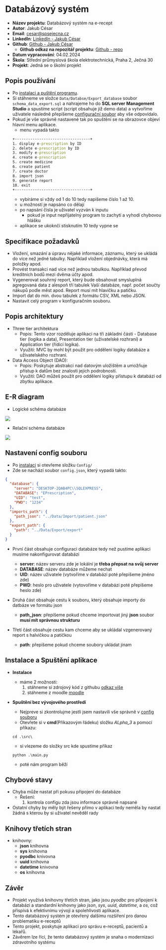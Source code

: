 # Databázový systém
- **Název projektu**: Databázový systém na e-recept
- **Autor**: Jakub César
- **Email**: cesar@spsejecna.cz
- **LinkedIn**: [LinkedIn - Jakub César](https://tr.linkedin.com/in/jakub-c%C3%A9sar-714584243)
- **Github**: [Github - Jakub César](https://github.com/cesarjakub)
    - **Github odkaz na repozitář projektu**: [Github - repo](https://github.com/cesarjakub/alpha_3)
- **Datum vypracování**: 04.02.2024
- **Škola**: Střední průmyslová škola elektrotechnická, Praha 2, Ječná 30 
- **Projekt**: Jedná se o školní projekt

## Popis používání
- Po [instalaci a puštění programu](#instalace-a-spuštění-aplikace).
- Si stáhneme ve složce `Data/Databse/Export_database` soubor `schema_data_export.sql`
a nahrajeme ho do **SQL server Management Studio** a spustíme script (script obsahuje již demo data) a vytvoříme uživatele následně přepíšeme [configurační soubor](#nastavení-config-souboru) aby vše odpovídalo.
- Pokud je vše správně nastavené tak po spuštění se na obrazovce objeví hlavní menu aplikace.
  - menu vypadá takto
  ```cmd
  +----------------------------------+
  1. display e-prescription by ID
  2. delete e-prescription by ID
  3. modify e-prescription
  4. create e-prescription
  5. create medicine
  6. create patient
  7. create doctor
  8. import json
  9. generate report
  10. exit
  +----------------------------------+
  ```
  - vybíráme si vždy od 1 do 10 tedy napíšeme číslo 1 až 10.
  - u možností je napsáno co dělají 
  - po napsání čísla je uživatel vyzván k inputu
    - pokud je input nepřijatelný program to zachytí a vyhodí chybovou hlášku
  - aplikace se ukoknčí stisknutím 10 tedy vypne se

## Specifikace požadavků
- Vložení, smazání a úpravu nějaké informace, záznamu, který se ukládá do více než jedné tabulky. Například vložení objednávky, která má položky apod.
- Provést transakci nad více než jednou tabulkou. Například převod kreditních bodů mezi dvěma účty apod.
- Vygenerovat souhrný report, který bude obsahovat smysluplná agregovaná data z alespoň tří tabulek Vaší databáze, např. počet součty nákupů podle měst apod. Report musí mít hlavičku a patičku.
- Import dat do min. dvou tabulek z formátu CSV, XML nebo JSON.
- Nastavit celý program v konfiguračním souboru.

## Popis architektury
- Three tier architektura
  - Popis: Tento vzor rozděluje aplikaci na tři základní části - Database tier (logika a data), Presentation tier (uživatelské rozhraní) a Application tier (řídící logika).
  - Využití: MVC by mohl být použit pro oddělení logiky databáze a uživatelského rozhraní. 
- Data Access Object (DAO):
  - Popis: Poskytuje abstrakci nad datovým uložištěm a umožňuje přístup k datům bez znalosti jejich podrobností.
  - Využití: DAO můžeš použít pro oddělení logiky přístupu k databázi od zbytku aplikace.

## E-R diagram
- Logické schéma databáze

![](Logical.png)

- Relační schéma databáze

![](Relational_1.png)


## Nastavení config souboru
- Po [instalaci](#instalace-a-spuštění-aplikace) si otevřeme složku `Config/`
- Zde se nachází soubor `config.json`, který vypadá takto:
```json
{
  "database": {
    "server": "DESKTOP-2QAB4PC\\SQLEXPRESS",
    "DATABASE": "EPrescription",
    "UID": "test",
    "PWD": "1234"
  },
  "imports_path": {
    "path_json": "../Data/Import/patient.json"
  },
  "export_path": {
    "path": "../Data/Export/export"
  }
}
```
- První část obsahuje configuraci databáze tedy než pustíme aplikaci musíme nakonfigurovat databázi
    - **server**: název serveru zde je lokální je **třeba přepsat na svůj server** 
    - **DATABASE**: název databáze můžeme nechat 
    - **UID**: název uživatele (vytvoříme v databázi poté přepíšeme jméno zde)
    - **PWD**: heslo pro uživatele (vytovoříme v databázi poté přepíšeme heslo zde)

- Druhá část obsahuje cestu k souboru, který obsahuje importy do datbáze ve formátu json
    - **path_json**: přepíšeme pokud chceme importovat jiný **json** soubor **musí mít      správnou strukturu**

- Třetí část obsahuje cestu kam chceme aby se ukládal vzgenerovaný report s halvičkou a patičkou
    - **path**: přepíšeme pokud chceme soubory ukládat jinam

## Instalace a Spuštění aplikace
- **Instalace**
    - máme 2 možnosti: 
        1) stáhneme si zdrojový kód z githubu [odkaz víše](#databázový-systém) 
        2) stáhneme z moodle [moodle](https://moodle.spsejecna.cz/)
    
- **Spuštění bez vývojového prostředí**
    - Nejpreve si zkontrolujme jestli jsem nastavili vše správně v [config souboru](#nastavení-config-souboru)
    - Otevřete si v **cmd**(Příkazovým řádeku) složku *ALpha_3* a pomocí příkazu:
    ```commandline
    cd .\src\
    ```
    - si vlezeme do složky src kde spustíme příkaz 
    ```commandline
    python .\main.py
    ```
     - poté nám program běží

## Chybové stavy
- Chyba může nastat při pokusu připojení do databáze
  - Řešení:
    1) kontrola configu zda jsou informace správně napsané
- Ostatní chyby by měly být řešeny přímo v aplikaci tedy neměla by nastat žádná s kterou by si uživatel nevěděl rady

## Knihovy třetích stran
- knihovny:
    - **json** knihovna
    - **sys** knihovna
    - **pyodbc** knivovna
    - **uuid** knihovna
    - **datetime** knivovna
    - **os** knihovna

## Závěr
- Projekt využívá knihovny třetích stran, jako jsou *pyodbc* pro připojení k databázi a standardní knihovny jako *json*, *sys*, *uuid*, *datetime*, a *os*, což přispívá k efektivnímu vývoji a spolehlivosti aplikace.
- Tento databázový systém je otevřený dalšímu rozšíření pro danou problematiku e-receptů
- Tento projekt, poskytuje aplikaci pro správu e-receptů, pacientů a lékařů.
- Závěrem lze říci, že tento databázový systém je snaha o modernizaci zdravotního systému